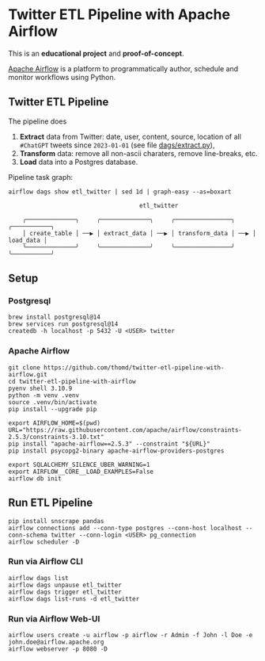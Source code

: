 # Twitter ETL Pipeline with Apache Airflow

This is an **educational project** and **proof-of-concept**.

[Apache Airflow](https://airflow.apache.org/) is a platform to programmatically author, schedule and monitor workflows using Python.

## Twitter ETL Pipeline

The pipeline does

1. **Extract** data from Twitter: date, user, content, source, location of all `#ChatGPT` tweets since `2023-01-01` (see file [dags/extract.py](https://github.com/thomd/twitter-etl-pipeline-with-airflow/blob/9baf9f301d3ca866c7e12f3cb63460d12e1edb94/dags/extract.py#L6)),
1. **Transform** data: remove all non-ascii charaters, remove line-breaks, etc.
1. **Load** data into a Postgres database.

Pipeline task graph:

```
airflow dags show etl_twitter | sed 1d | graph-easy --as=boxart

                                     etl_twitter
    
    ╭──────────────╮     ╭──────────────╮     ╭────────────────╮     ╭───────────╮
    │ create_table │ ──▶ │ extract_data │ ──▶ │ transform_data │ ──▶ │ load_data │
    ╰──────────────╯     ╰──────────────╯     ╰────────────────╯     ╰───────────╯
```

## Setup

### Postgresql

    brew install postgresql@14
    brew services run postgresql@14
    createdb -h localhost -p 5432 -U <USER> twitter

### Apache Airflow

    git clone https://github.com/thomd/twitter-etl-pipeline-with-airflow.git
    cd twitter-etl-pipeline-with-airflow
    pyenv shell 3.10.9
    python -m venv .venv
    source .venv/bin/activate
    pip install --upgrade pip

    export AIRFLOW_HOME=$(pwd)
    URL="https://raw.githubusercontent.com/apache/airflow/constraints-2.5.3/constraints-3.10.txt"
    pip install "apache-airflow==2.5.3" --constraint "${URL}"
    pip install psycopg2-binary apache-airflow-providers-postgres

    export SQLALCHEMY_SILENCE_UBER_WARNING=1
    export AIRFLOW__CORE__LOAD_EXAMPLES=False
    airflow db init

## Run ETL Pipeline

    pip install snscrape pandas
    airflow connections add --conn-type postgres --conn-host localhost --conn-schema twitter --conn-login <USER> pg_connection
    airflow scheduler -D

### Run via Airflow CLI

    airflow dags list
    airflow dags unpause etl_twitter
    airflow dags trigger etl_twitter
    airflow dags list-runs -d etl_twitter

### Run via Airflow Web-UI

    airflow users create -u airflow -p airflow -r Admin -f John -l Doe -e john.doe@airflow.apache.org
    airflow webserver -p 8080 -D

